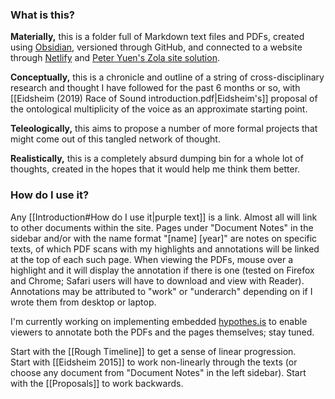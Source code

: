 ### What is this?

**Materially,** this is a folder full of Markdown text files and PDFs, created using [Obsidian](https://obsidian.md), versioned through GitHub, and connected to a website through [Netlify](https://netlify.com) and [Peter Yuen's Zola site solution](https://github.com/ppeetteerrs/obsidian-zola).

**Conceptually,** this is a chronicle and outline of a string of cross-disciplinary research and thought I have followed for the past 6 months or so, with [[Eidsheim (2019) Race of Sound introduction.pdf|Eidsheim's]] proposal of the ontological multiplicity of the voice as an approximate starting point.

**Teleologically,** this aims to propose a number of more formal projects that might come out of this tangled network of thought.

**Realistically,** this is a completely absurd dumping bin for a whole lot of thoughts, created in the hopes that it would help me think them better.

### How do I use it?
Any [[Introduction#How do I use it|purple text]] is a link. Almost all will link to other documents within the site. Pages under "Document Notes" in the sidebar and/or with the name format "\[name\] \[year\]" are notes on specific texts, of which PDF scans with my highlights and annotations will be linked at the top of each such page. When viewing the PDFs, mouse over a highlight and it will display the annotation if there is one (tested on Firefox and Chrome; Safari users will have to download and view with Reader). Annotations may be attributed to "work" or "underarch" depending on if I wrote them from desktop or laptop. 

I'm currently working on implementing embedded [hypothes.is](https://web.hypothes.is) to enable viewers to annotate both the PDFs and the pages themselves; stay tuned.

Start with the [[Rough Timeline]] to get a sense of linear progression.  
Start with [[Eidsheim 2015]] to work non-linearly through the texts (or choose any document from "Document Notes" in the left sidebar).
Start with the [[Proposals]] to work backwards.  
